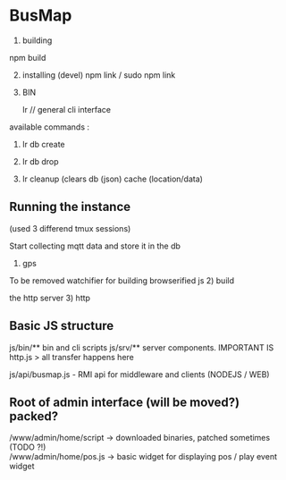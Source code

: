 # BusMap

1) building

npm build

2) installing (devel) 
npm link			/ sudo npm link

3) BIN

	lr <command> 	// general cli interface

available commands :

1) lr db create
2) lr db drop

3) lr cleanup	 (clears db (json) cache (location/data)


Running the instance 
-------------------
(used 3 differend tmux sessions)

Start collecting mqtt data and store it in the db
1) gps			
 
To be removed watchifier for building browserified js 
2) build

the http server 
3) http



Basic JS structure
------------------
js/bin/** 			bin and cli scripts
js/srv/**			server components. IMPORTANT IS http.js > all transfer happens here

js/api/busmap.js	- RMI api for middleware and clients (NODEJS / WEB)


Root of admin interface (will be moved?) packed?
---------------------------------------------
/www/admin/home/script 				-> downloaded binaries, patched sometimes (TODO ?!) 			
/www/admin/home/pos.js 				-> basic widget for displaying pos / play event widget
 